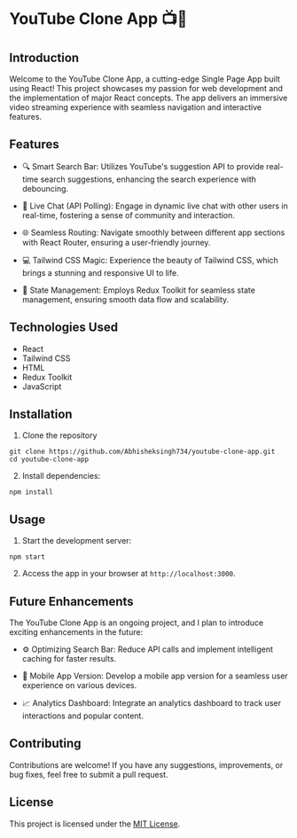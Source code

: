 # YouTube Clone App 📺🚀

## Introduction

Welcome to the YouTube Clone App, a cutting-edge Single Page App built using React! This project showcases my passion for web development and the implementation of major React concepts. The app delivers an immersive video streaming experience with seamless navigation and interactive features.

## Features

- 🔍 Smart Search Bar: Utilizes YouTube's suggestion API to provide real-time search suggestions, enhancing the search experience with debouncing.

- 💬 Live Chat (API Polling): Engage in dynamic live chat with other users in real-time, fostering a sense of community and interaction.

- 🌐 Seamless Routing: Navigate smoothly between different app sections with React Router, ensuring a user-friendly journey.

- 💻 Tailwind CSS Magic: Experience the beauty of Tailwind CSS, which brings a stunning and responsive UI to life.

- 🔁 State Management: Employs Redux Toolkit for seamless state management, ensuring smooth data flow and scalability.

## Technologies Used

- React
- Tailwind CSS
- HTML
- Redux Toolkit
- JavaScript

## Installation

1. Clone the repository
```
git clone https://github.com/Abhisheksingh734/youtube-clone-app.git
cd youtube-clone-app
```
2. Install dependencies:
```
npm install
```

## Usage

1. Start the development server:
```
npm start
```

2. Access the app in your browser at `http://localhost:3000`.

## Future Enhancements

The YouTube Clone App is an ongoing project, and I plan to introduce exciting enhancements in the future:

- ⚙️ Optimizing Search Bar: Reduce API calls and implement intelligent caching for faster results.

- 📱 Mobile App Version: Develop a mobile app version for a seamless user experience on various devices.

- 📈 Analytics Dashboard: Integrate an analytics dashboard to track user interactions and popular content.

## Contributing

Contributions are welcome! If you have any suggestions, improvements, or bug fixes, feel free to submit a pull request.

## License

This project is licensed under the [MIT License](LICENSE).


